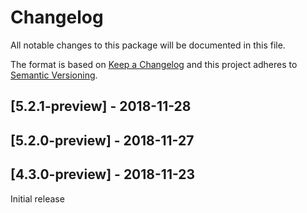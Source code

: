 # Changelog
All notable changes to this package will be documented in this file.

The format is based on [Keep a Changelog](http://keepachangelog.com/en/1.0.0/)
and this project adheres to [Semantic Versioning](http://semver.org/spec/v2.0.0.html).

## [5.2.1-preview] - 2018-11-28

## [5.2.0-preview] - 2018-11-27

## [4.3.0-preview] - 2018-11-23

Initial release

